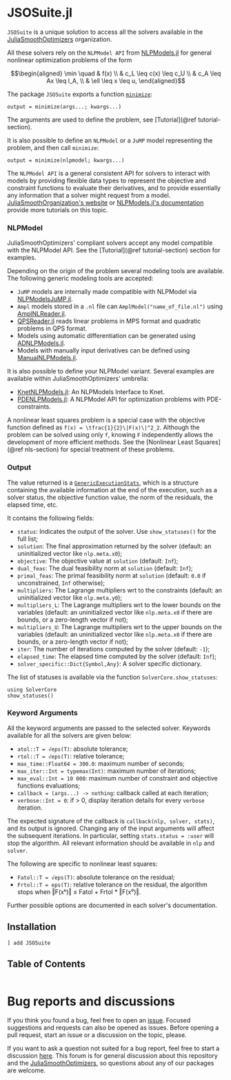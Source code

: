 # JSOSuite.jl

`JSOSuite` is a unique solution to access all the solvers available in the [JuliaSmoothOptimizers](https://github.com/JuliaSmoothOptimizers) organization.

All these solvers rely on the `NLPModel API` from [NLPModels.jl](https://github.com/JuliaSmoothOptimizers/NLPModels.jl) for general nonlinear optimization problems of the form

```math
\begin{aligned}
\min \quad & f(x) \\
& c_L \leq c(x) \leq c_U \\
& c_A \leq Ax \leq l_A, \\
& \ell \leq x \leq u,
\end{aligned}
```

The package `JSOSuite` exports a function [`minimize`](@ref): 
```
output = minimize(args...; kwargs...)
```
The arguments are used to define the problem, see [Tutorial](@ref tutorial-section).

It is also possible to define an `NLPModel` or a `JuMP` model representing the problem, and then call `minimize`:
```
output = minimize(nlpmodel; kwargs...)
```

The `NLPModel API` is a general consistent API for solvers to interact with models by providing flexible data types to represent the objective and constraint functions to evaluate their derivatives, and to provide essentially any information that a solver might request from a model. [JuliaSmoothOrganization's website](https://juliasmoothoptimizers.github.io) or [NLPModels.jl's documentation](https://juliasmoothoptimizers.github.io/NLPModels.jl/dev/) provide more tutorials on this topic.

### NLPModel

JuliaSmoothOptimizers' compliant solvers accept any model compatible with the NLPModel API. See the [Tutorial](@ref tutorial-section) section for examples.

Depending on the origin of the problem several modeling tools are available. The following generic modeling tools are accepted:
- `JuMP` models are internally made compatible with NLPModel via [NLPModelsJuMP.jl](https://github.com/JuliaSmoothOptimizers/NLPModelsJuMP.jl).
- `Ampl` models stored in a `.nl` file can `AmplModel("name_of_file.nl")` using [AmplNLReader.jl](https://github.com/JuliaSmoothOptimizers/AmplNLReader.jl).
- [QPSReader.jl](https://github.com/JuliaSmoothOptimizers/QPSReader.jl) reads linear problems in MPS format and quadratic problems in QPS format.
- Models using automatic differentiation can be generated using [ADNLPModels.jl](https://github.com/JuliaSmoothOptimizers/ADNLPModels.jl).
- Models with manually input derivatives can be defined using [ManualNLPModels.jl](https://github.com/JuliaSmoothOptimizers/ManualNLPModels.jl).

It is also possible to define your NLPModel variant. Several examples are available within JuliaSmoothOptimizers' umbrella:
- [KnetNLPModels.jl](https://github.com/JuliaSmoothOptimizers/KnetNLPModels.jl): An NLPModels Interface to Knet.
- [PDENLPModels.jl](https://github.com/JuliaSmoothOptimizers/PDENLPModels.jl): A NLPModel API for optimization problems with PDE-constraints.

A nonlinear least squares problem is a special case with the objective function defined as  ``f(x) = \tfrac{1}{2}\|F(x)\|^2_2``.
Although the problem can be solved using only  ``f``, knowing  ``F`` independently allows the development of more efficient methods.
See the [Nonlinear Least Squares](@ref nls-section) for special treatment of these problems.

### Output

The value returned is a [`GenericExecutionStats`](https://juliasmoothoptimizers.github.io/SolverCore.jl/dev/reference/#SolverCore.GenericExecutionStats), which is a structure containing the available information at the end of the execution, such as a solver status, the objective function value, the norm of the residuals, the elapsed time, etc.

It contains the following fields:
- `status`: Indicates the output of the solver. Use `show_statuses()` for the full list;
- `solution`: The final approximation returned by the solver (default: an uninitialized vector like `nlp.meta.x0`);
- `objective`: The objective value at `solution` (default: `Inf`);
- `dual_feas`: The dual feasibility norm at `solution` (default: `Inf`);
- `primal_feas`: The primal feasibility norm at `solution` (default: `0.0` if unconstrained, `Inf` otherwise);
- `multipliers`: The Lagrange multipliers wrt to the constraints (default: an uninitialized vector like `nlp.meta.y0`);
- `multipliers_L`: The Lagrange multipliers wrt to the lower bounds on the variables (default: an uninitialized vector like `nlp.meta.x0` if there are bounds, or a zero-length vector if not);
- `multipliers_U`: The Lagrange multipliers wrt to the upper bounds on the variables (default: an uninitialized vector like `nlp.meta.x0` if there are bounds, or a zero-length vector if not);
- `iter`: The number of iterations computed by the solver (default: `-1`);
- `elapsed_time`: The elapsed time computed by the solver (default: `Inf`);
- `solver_specific::Dict{Symbol,Any}`: A solver specific dictionary.

The list of statuses is available via the function `SolverCore.show_statuses`:
```@example
using SolverCore
show_statuses()
```

### Keyword Arguments

All the keyword arguments are passed to the selected solver.
Keywords available for all the solvers are given below:

- `atol::T = √eps(T)`: absolute tolerance;
- `rtol::T = √eps(T)`: relative tolerance;
- `max_time::Float64 = 300.0`: maximum number of seconds;
- `max_iter::Int = typemax(Int)`: maximum number of iterations;
- `max_eval::Int = 10 000`: maximum number of constraint and objective functions evaluations;
- `callback = (args...) -> nothing`: callback called at each iteration;
- `verbose::Int = 0`: if > 0, display iteration details for every `verbose` iteration.

The expected signature of the callback is `callback(nlp, solver, stats)`, and its output is ignored.
Changing any of the input arguments will affect the subsequent iterations.
In particular, setting `stats.status = :user` will stop the algorithm.
All relevant information should be available in `nlp` and `solver`.

The following are specific to nonlinear least squares:

- `Fatol::T = √eps(T)`: absolute tolerance on the residual;
- `Frtol::T = eps(T)`: relative tolerance on the residual, the algorithm stops when ‖F(xᵏ)‖ ≤ Fatol + Frtol * ‖F(x⁰)‖.

Further possible options are documented in each solver's documentation.

## Installation

```
] add JSOSuite
```

## Table of Contents

```@contents
```

# Bug reports and discussions

If you think you found a bug, feel free to open an [issue](https://github.com/JuliaSmoothOptimizers/JSOSuite.jl/issues).
Focused suggestions and requests can also be opened as issues. Before opening a pull request, start an issue or a discussion on the topic, please.

If you want to ask a question not suited for a bug report, feel free to start a discussion [here](https://github.com/JuliaSmoothOptimizers/Organization/discussions). This forum is for general discussion about this repository and the [JuliaSmoothOptimizers](https://github.com/JuliaSmoothOptimizers), so questions about any of our packages are welcome.
